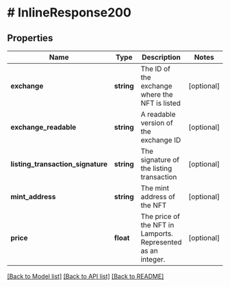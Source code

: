 # # InlineResponse200

## Properties

Name | Type | Description | Notes
------------ | ------------- | ------------- | -------------
**exchange** | **string** | The ID of the exchange where the NFT is listed | [optional]
**exchange_readable** | **string** | A readable version of the exchange ID | [optional]
**listing_transaction_signature** | **string** | The signature of the listing transaction | [optional]
**mint_address** | **string** | The mint address of the NFT | [optional]
**price** | **float** | The price of the NFT in Lamports. Represented as an integer. | [optional]

[[Back to Model list]](../../README.md#models) [[Back to API list]](../../README.md#endpoints) [[Back to README]](../../README.md)
